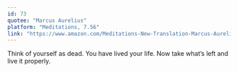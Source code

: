 ```yaml
---
id: 73
quotee: "Marcus Aurelius"
platform: "Meditations, 7.56"
link: "https://www.amazon.com/Meditations-New-Translation-Marcus-Aurelius/dp/0812968255/ref=sr_1_4?ie=UTF8&qid=1528427977&sr=8-4&keywords=marcus+aurelius+meditations"
---
```


Think of yourself as dead. You have lived your life. Now take what’s left and live it properly.
